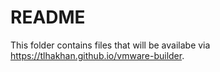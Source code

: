 # README
This folder contains files that will be availabe via <https://tlhakhan.github.io/vmware-builder>.
